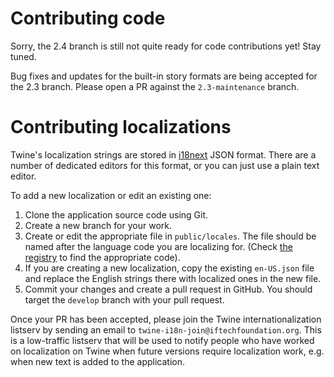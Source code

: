 # Contributing code

Sorry, the 2.4 branch is still not quite ready for code contributions yet! Stay
tuned.

Bug fixes and updates for the built-in story formats are being accepted for the 2.3 branch. Please open a PR against the `2.3-maintenance` branch.

# Contributing localizations

Twine's localization strings are stored in [i18next] JSON format. There are a
number of dedicated editors for this format, or you can just use a plain text
editor.

To add a new localization or edit an existing one:

1. Clone the application source code using Git.
2. Create a new branch for your work.
3. Create or edit the appropriate file in `public/locales`. The file should be
   named after the language code you are localizing for. (Check [the registry](lang-code-registry) to find the appropriate code).
4. If you are creating a new localization, copy the existing `en-US.json` file
   and replace the English strings there with localized ones in the new file.
5. Commit your changes and create a pull request in GitHub. You should target
   the `develop` branch with your pull request.

Once your PR has been accepted, please join the Twine internationalization
listserv by sending an email to `twine-i18n-join@iftechfoundation.org`. This is a low-traffic listserv that will be used to notify people who have worked on localization on Twine when future versions require localization work, e.g. when new text is added to the application.

[i18next]: https://www.i18next.com/
[lang-code-registry]: https://www.iana.org/assignments/language-subtag-registry/language-subtag-registry